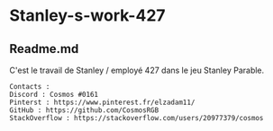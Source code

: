 # Stanley-s-work-427 
Readme.md
-------------
C'est le travail de Stanley / employé 427 dans le jeu Stanley Parable.

    Contacts :
    Discord : Cosmos #0161
    Pinterst : https://www.pinterest.fr/elzadam11/    
    GitHub : https://github.com/CosmosRGB
    StackOverflow : https://stackoverflow.com/users/20977379/cosmos
